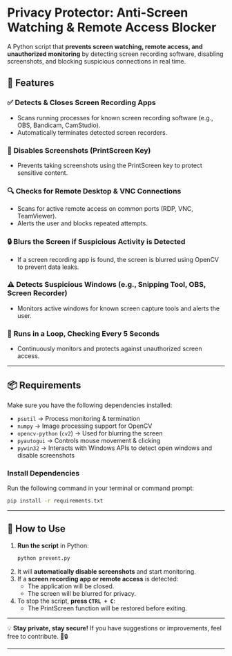 # **Privacy Protector: Anti-Screen Watching & Remote Access Blocker**  

A Python script that **prevents screen watching, remote access, and unauthorized monitoring** by detecting screen recording software, disabling screenshots, and blocking suspicious connections in real time.  

## **🔧 Features**  

### ✅ **Detects & Closes Screen Recording Apps**  
- Scans running processes for known screen recording software (e.g., OBS, Bandicam, CamStudio).  
- Automatically terminates detected screen recorders.  

### 🛑 **Disables Screenshots (PrintScreen Key)**  
- Prevents taking screenshots using the PrintScreen key to protect sensitive content.  

### 🔍 **Checks for Remote Desktop & VNC Connections**  
- Scans for active remote access on common ports (RDP, VNC, TeamViewer).  
- Alerts the user and blocks repeated attempts.  

### 🔒 **Blurs the Screen if Suspicious Activity is Detected**  
- If a screen recording app is found, the screen is blurred using OpenCV to prevent data leaks.  

### ⚠️ **Detects Suspicious Windows (e.g., Snipping Tool, OBS, Screen Recorder)**  
- Monitors active windows for known screen capture tools and alerts the user.  

### 🔄 **Runs in a Loop, Checking Every 5 Seconds**  
- Continuously monitors and protects against unauthorized screen access.  

---

## **📦 Requirements**  

Make sure you have the following dependencies installed:  

- `psutil` → Process monitoring & termination  
- `numpy` → Image processing support for OpenCV  
- `opencv-python` (`cv2`) → Used for blurring the screen  
- `pyautogui` → Controls mouse movement & clicking  
- `pywin32` → Interacts with Windows APIs to detect open windows and disable screenshots  

### **Install Dependencies**  
Run the following command in your terminal or command prompt:  

```sh
pip install -r requirements.txt
```

---

## **🚀 How to Use**  

1. **Run the script** in Python:  
   ```sh
   python prevent.py
   ```
2. It will **automatically disable screenshots** and start monitoring.  
3. If a **screen recording app or remote access** is detected:  
   - The application will be closed.  
   - The screen will be blurred for privacy.  
4. To stop the script, **press `CTRL + C`**:  
   - The PrintScreen function will be restored before exiting.  

---

💡 **Stay private, stay secure!** If you have suggestions or improvements, feel free to contribute. 🚀🔒  

---
